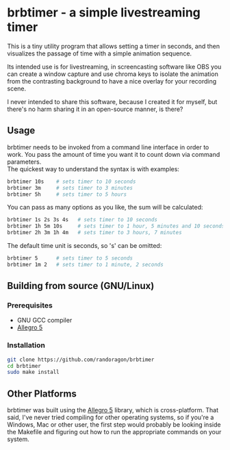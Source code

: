 # brbtimer - a simple livestreaming timer

This is a tiny utility program that allows setting a timer in seconds,
and then visualizes the passage of time with a simple animation sequence.

Its intended use is for livestreaming, in screencasting software like OBS
you can create a window capture and use chroma keys to isolate the animation
from the contrasting background to have a nice overlay for your recording scene.

I never intended to share this software, because I created it for myself,
but there's no harm sharing it in an open-source manner, is there?

## Usage

brbtimer needs to be invoked from a command line interface in order to work.
You pass the amount of time you want it to count down via command parameters.  
The quickest way to understand the syntax is with examples:

```sh
brbtimer 10s    # sets timer to 10 seconds
brbtimer 3m     # sets timer to 3 minutes
brbtimer 5h     # sets timer to 5 hours
```

You can pass as many options as you like, the sum will be calculated:

```sh
brbtimer 1s 2s 3s 4s   # sets timer to 10 seconds
brbtimer 1h 5m 10s     # sets timer to 1 hour, 5 minutes and 10 seconds
brbtimer 2h 3m 1h 4m   # sets timer to 3 hours, 7 minutes
```

The default time unit is seconds, so 's' can be omitted:

```sh
brbtimer 5      # sets timer to 5 seconds
brbtimer 1m 2   # sets timer to 1 minute, 2 seconds
```

## Building from source (GNU/Linux)

### Prerequisites

- GNU GCC compiler
- [Allegro 5](https://liballeg.org/)

### Installation

```sh
git clone https://github.com/randoragon/brbtimer
cd brbtimer
sudo make install
```

## Other Platforms

brbtimer was built using the [Allegro 5](https://liballeg.org/) library, which is cross-platform.
That said, I've never tried compiling for other operating systems,
so if you're a Windows, Mac or other user, the first step would probably be looking
inside the Makefile and figuring out how to run the appropriate commands on your system.
